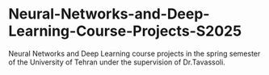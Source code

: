 # Neural-Networks-and-Deep-Learning-Course-Projects-S2025
Neural Networks and Deep Learning course projects in the spring semester of the University of Tehran under the supervision of Dr.Tavassoli. 
